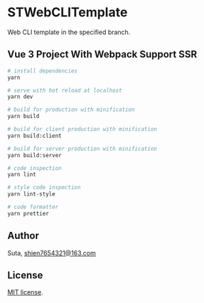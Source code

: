 # STWebCLITemplate

Web CLI template in the specified branch.

## Vue 3 Project With Webpack Support SSR

```bash
# install dependencies
yarn

# serve with hot reload at localhost
yarn dev

# build for production with minification
yarn build

# build for client production with minification
yarn build:client

# build for server production with minification
yarn build:server

# code inspection
yarn lint

# style code inspection
yarn lint-style

# code formatter
yarn prettier
```

## Author

Suta, shien7654321@163.com

## License

[mit]: https://opensource.org/licenses/MIT

[MIT license][mit].
